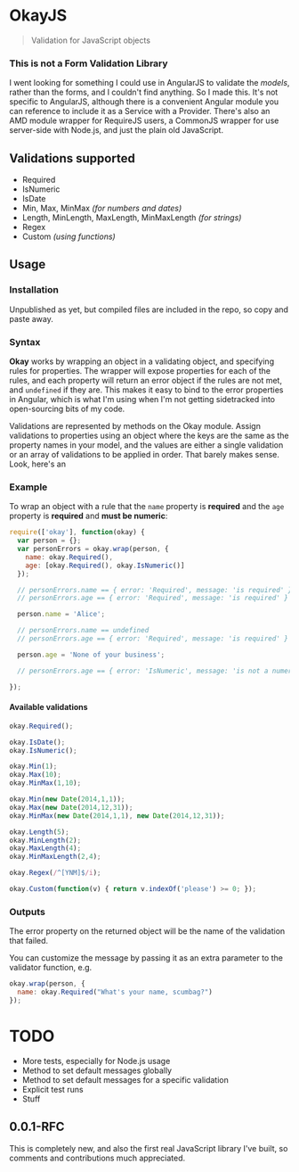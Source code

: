 # OkayJS

> Validation for JavaScript objects

### This is not a Form Validation Library

I went looking for something I could use in AngularJS to validate the *models*, rather than the forms, and I couldn't find anything. So I made this. It's not specific to AngularJS, although there is a convenient Angular module you can reference to include it as a Service with a Provider. There's also an AMD module wrapper for RequireJS users, a CommonJS wrapper for use server-side with Node.js, and just the plain old JavaScript.

## Validations supported

* Required
* IsNumeric
* IsDate
* Min, Max, MinMax *(for numbers and dates)*
* Length, MinLength, MaxLength, MinMaxLength *(for strings)*
* Regex
* Custom *(using functions)*

## Usage

### Installation

Unpublished as yet, but compiled files are included in the repo, so copy and paste away.

### Syntax

**Okay** works by wrapping an object in a validating object, and specifying rules for properties. The wrapper will expose properties for each of the rules, and each property will return an error object if the rules are not met, and `undefined` if they are. This makes it easy to bind to the error properties in Angular, which is what I'm using when I'm not getting sidetracked into open-sourcing bits of my code.

Validations are represented by methods on the Okay module. Assign validations to properties using an object where the keys are the same as the property names in your model, and the values are either a single validation or an array of validations to be applied in order. That barely makes sense. Look, here's an

### Example

To wrap an object with a rule that the `name` property is **required** and the `age` property is **required** and **must be numeric**:

```javascript
require(['okay'], function(okay) {
  var person = {};
  var personErrors = okay.wrap(person, {
    name: okay.Required(),
    age: [okay.Required(), okay.IsNumeric()]
  });

  // personErrors.name == { error: 'Required', message: 'is required' }
  // personErrors.age == { error: 'Required', message: 'is required' }

  person.name = 'Alice';

  // personErrors.name == undefined
  // personErrors.age == { error: 'Required', message: 'is required' }

  person.age = 'None of your business';

  // personErrors.age == { error: 'IsNumeric', message: 'is not a numeric value' }

}); 
```

#### Available validations

```javascript
okay.Required();

okay.IsDate();
okay.IsNumeric();

okay.Min(1);
okay.Max(10);
okay.MinMax(1,10);

okay.Min(new Date(2014,1,1));
okay.Max(new Date(2014,12,31));
okay.MinMax(new Date(2014,1,1), new Date(2014,12,31));

okay.Length(5);
okay.MinLength(2);
okay.MaxLength(4);
okay.MinMaxLength(2,4);

okay.Regex(/^[YNM]$/i);

okay.Custom(function(v) { return v.indexOf('please') >= 0; });
```

### Outputs

The error property on the returned object will be the name of the validation that failed.

You can customize the message by passing it as an extra parameter to the validator function, e.g.

```javascript
okay.wrap(person, {
  name: okay.Required("What's your name, scumbag?")
});
```

# TODO

* More tests, especially for Node.js usage
* Method to set default messages globally
* Method to set default messages for a specific validation
* Explicit test runs
* Stuff

## 0.0.1-RFC

This is completely new, and also the first real JavaScript library I've built, so comments and contributions much appreciated.
